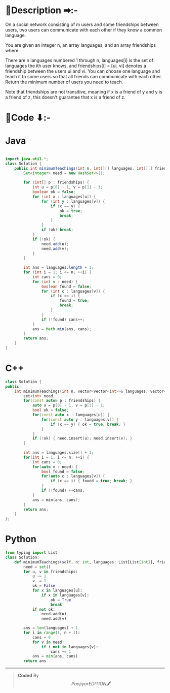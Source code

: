 # 📍Description ➡:-
<!-- Describe your first thoughts on how to solve this problem. -->
On a social network consisting of m users and some friendships between users, two users can communicate with each other if they know a common language.

You are given an integer n, an array languages, and an array friendships where:

There are n languages numbered 1 through n,
languages[i] is the set of languages the i​​​​​​th​​​​ user knows, and
friendships[i] = [u​​​​​​i​​​, v​​​​​​i] denotes a friendship between the users u​​​​​​​​​​​i​​​​​ and vi.
You can choose one language and teach it to some users so that all friends can communicate with each other. Return the minimum number of users you need to teach.

Note that friendships are not transitive, meaning if x is a friend of y and y is a friend of z, this doesn't guarantee that x is a friend of z.


# 📝Code ⬇:-


# Java
```java []

import java.util.*;
class Solution {
    public int minimumTeachings(int n, int[][] languages, int[][] friendships) {
        Set<Integer> need = new HashSet<>();
        
        for (int[] p : friendships) {
            int u = p[0] - 1, v = p[1] - 1;
            boolean ok = false;
            for (int x : languages[u]) {
                for (int y : languages[v]) {
                    if (x == y) {
                        ok = true;
                        break;
                    }
                }
                if (ok) break;
            }
            if (!ok) {
                need.add(u);
                need.add(v);
            }
        }
        
        int ans = languages.length + 1;
        for (int i = 1; i <= n; ++i) {
            int cans = 0;
            for (int v : need) {
                boolean found = false;
                for (int c : languages[v]) {
                    if (c == i) {
                        found = true;
                        break;
                    }
                }
                if (!found) cans++;
            }
            ans = Math.min(ans, cans);
        }
        return ans;
    }
}

```

# C++
``` cpp []
class Solution {
public:
    int minimumTeachings(int n, vector<vector<int>>& languages, vector<vector<int>>& friendships) {
        set<int> need;
        for(const auto& p : friendships) {
            auto u = p[0] - 1, v = p[1] - 1;
            bool ok = false;
            for(const auto x : languages[u]) {
                for(const auto y : languages[v]) {
                    if (x == y) { ok = true; break; }
                }
            }
            if (!ok) { need.insert(u); need.insert(v); }
        }
        
        int ans = languages.size() + 1;
        for(int i = 1; i <= n; ++i) {
            int cans = 0;
            for(auto v : need) {
                bool found = false;
                for(auto c : languages[v]) {
                    if (c == i) { found = true; break; }
                }
                if (!found) ++cans;
            }
            ans = min(ans, cans);
        }
        return ans;
    }
};
```

# Python
``` python []
from typing import List
class Solution:
    def minimumTeachings(self, n: int, languages: List[List[int]], friendships: List[List[int]]) -> int:
        need = set()
        for u, v in friendships:
            u -= 1
            v -= 1
            ok = False
            for x in languages[u]:
                if x in languages[v]:
                    ok = True
                    break
            if not ok:
                need.add(u)
                need.add(v)

        ans = len(languages) + 1
        for i in range(1, n + 1):
            cans = 0
            for v in need:
                if i not in languages[v]:
                    cans += 1
            ans = min(ans, cans)
        return ans    
```

---

>    **Coded** By $$Panjiyar EDITION 🖋  $$

               

